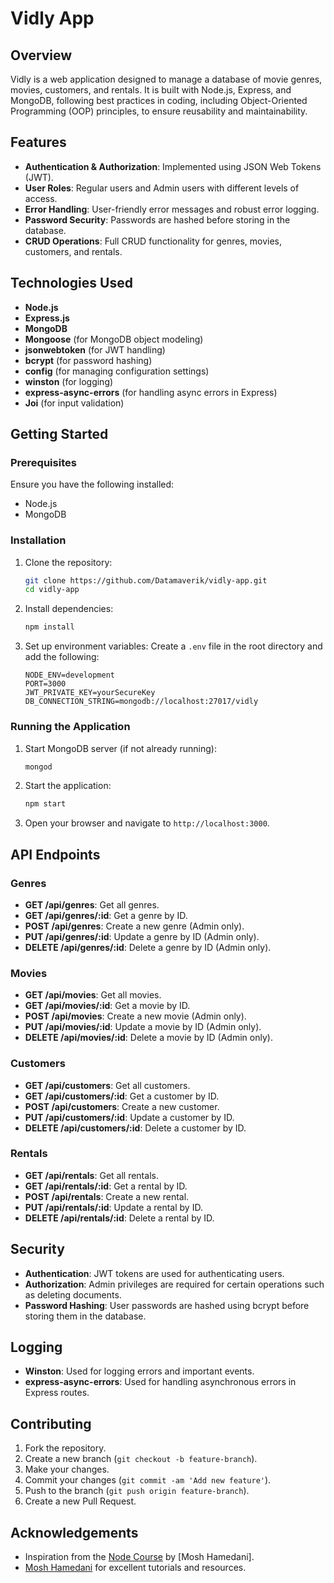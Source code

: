 # Vidly App

## Overview
Vidly is a web application designed to manage a database of movie genres, movies, customers, and rentals. It is built with Node.js, Express, and MongoDB, following best practices in coding, including Object-Oriented Programming (OOP) principles, to ensure reusability and maintainability.

## Features
- **Authentication & Authorization**: Implemented using JSON Web Tokens (JWT).
- **User Roles**: Regular users and Admin users with different levels of access.
- **Error Handling**: User-friendly error messages and robust error logging.
- **Password Security**: Passwords are hashed before storing in the database.
- **CRUD Operations**: Full CRUD functionality for genres, movies, customers, and rentals.

## Technologies Used
- **Node.js**
- **Express.js**
- **MongoDB**
- **Mongoose** (for MongoDB object modeling)
- **jsonwebtoken** (for JWT handling)
- **bcrypt** (for password hashing)
- **config** (for managing configuration settings)
- **winston** (for logging)
- **express-async-errors** (for handling async errors in Express)
- **Joi** (for input validation)

## Getting Started

### Prerequisites
Ensure you have the following installed:
- Node.js
- MongoDB

### Installation
1. Clone the repository:
    ```bash
    git clone https://github.com/Datamaverik/vidly-app.git
    cd vidly-app
    ```

2. Install dependencies:
    ```bash
    npm install
    ```

3. Set up environment variables:
    Create a `.env` file in the root directory and add the following:
    ```env
    NODE_ENV=development
    PORT=3000
    JWT_PRIVATE_KEY=yourSecureKey
    DB_CONNECTION_STRING=mongodb://localhost:27017/vidly
    ```

### Running the Application
1. Start MongoDB server (if not already running):
    ```bash
    mongod
    ```

2. Start the application:
    ```bash
    npm start
    ```

3. Open your browser and navigate to `http://localhost:3000`.

## API Endpoints

### Genres
- **GET /api/genres**: Get all genres.
- **GET /api/genres/:id**: Get a genre by ID.
- **POST /api/genres**: Create a new genre (Admin only).
- **PUT /api/genres/:id**: Update a genre by ID (Admin only).
- **DELETE /api/genres/:id**: Delete a genre by ID (Admin only).

### Movies
- **GET /api/movies**: Get all movies.
- **GET /api/movies/:id**: Get a movie by ID.
- **POST /api/movies**: Create a new movie (Admin only).
- **PUT /api/movies/:id**: Update a movie by ID (Admin only).
- **DELETE /api/movies/:id**: Delete a movie by ID (Admin only).

### Customers
- **GET /api/customers**: Get all customers.
- **GET /api/customers/:id**: Get a customer by ID.
- **POST /api/customers**: Create a new customer.
- **PUT /api/customers/:id**: Update a customer by ID.
- **DELETE /api/customers/:id**: Delete a customer by ID.

### Rentals
- **GET /api/rentals**: Get all rentals.
- **GET /api/rentals/:id**: Get a rental by ID.
- **POST /api/rentals**: Create a new rental.
- **PUT /api/rentals/:id**: Update a rental by ID.
- **DELETE /api/rentals/:id**: Delete a rental by ID.

## Security
- **Authentication**: JWT tokens are used for authenticating users.
- **Authorization**: Admin privileges are required for certain operations such as deleting documents.
- **Password Hashing**: User passwords are hashed using bcrypt before storing them in the database.

## Logging
- **Winston**: Used for logging errors and important events.
- **express-async-errors**: Used for handling asynchronous errors in Express routes.

## Contributing
1. Fork the repository.
2. Create a new branch (`git checkout -b feature-branch`).
3. Make your changes.
4. Commit your changes (`git commit -am 'Add new feature'`).
5. Push to the branch (`git push origin feature-branch`).
6. Create a new Pull Request.

## Acknowledgements
- Inspiration from the [Node Course](https://codewithmosh.com/p/the-complete-node-js-course) by [Mosh Hamedani].
- [Mosh Hamedani](https://codewithmosh.com/) for excellent tutorials and resources.
